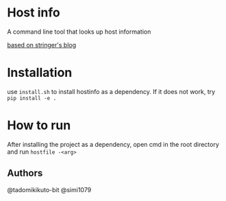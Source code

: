 # Host info

A command line tool that looks up host information

[based on stringer's blog](https://trstringer.com/easy-and-nice-python-cli)

# Installation

use `install.sh` to install hostinfo as a dependency.
If it does not work, try `pip install -e .`

# How to run

After installing the project as a dependency, open cmd
in the root directory and run `hostfile -<arg>`

## Authors

@tadomikikuto-bit @simi1079
